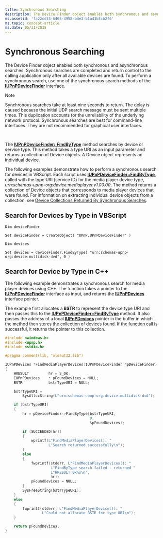 ```yaml
---
title: Synchronous Searching
description: The Device Finder object enables both synchronous and asynchronous searches. Synchronous searches are completed and return control to the calling application only after all available devices are found.
ms.assetid: 'fa22cd53-6468-4958-b4e3-b1a41b3cb2f6'
ms.topic: concept-article
ms.date: 05/31/2018
---
```


# Synchronous Searching

The Device Finder object enables both synchronous and asynchronous searches. Synchronous searches are completed and return control to the calling application only after all available devices are found. To perform a synchronous search, use one of the synchronous search methods of the [**IUPnPDeviceFinder**](/windows/desktop/api/Upnp/nn-upnp-iupnpdevicefinder) interface.

> [!Note]  
> Synchronous searches take at least nine seconds to return. The delay is caused because the initial UDP search message must be sent multiple times. This duplication accounts for the unreliability of the underlying network protocol. Synchronous searches are best for command-line interfaces. They are not recommended for graphical user interfaces.

 

The [**IUPnPDeviceFinder::FindByType**](/windows/desktop/api/Upnp/nf-upnp-iupnpdevicefinder-findbytype) method searches by device or service type. This method takes a type URI as an input parameter and returns a collection of Device objects. A Device object represents an individual device.

The following examples demonstrate how to perform a synchronous search for devices in VBScript. Each script uses [**IUPnPDeviceFinder::FindByType**](/windows/desktop/api/Upnp/nf-upnp-iupnpdevicefinder-findbytype), called with the type URI (service ID) for the media player device type, *urn:schemas-upnp-org:device:mediaplayer.v1.00.00*. The method returns a collection of Device objects that corresponds to media player devices that were found. For information on extracting individual device objects from a collection, see [Device Collections Returned By Synchronous Searches](device-collections-returned-by-synchronous-searches.md).

## Search for Devices by Type in VBScript


```VB
Dim deviceFinder

Set deviceFinder = CreateObject( "UPnP.UPnPDeviceFinder" )

Dim devices

Set devices = deviceFinder.FindByType( "urn:schemas-upnp-org:device:multidisk-dvd", 0 )
```



## Search for Device by Type in C++

The following example demonstrates a synchronous search for media player devices using C++. The function takes a pointer to the [**IUPnPDeviceFinder**](/windows/desktop/api/Upnp/nn-upnp-iupnpdevicefinder) interface as input, and returns the [**IUPnPDevices**](/windows/desktop/api/Upnp/nn-upnp-iupnpdevices) interface pointer.

The example first allocates a **BSTR** to represent the device type URI and then passes this to the [**IUPnPDeviceFinder::FindByType**](/windows/desktop/api/Upnp/nf-upnp-iupnpdevicefinder-findbytype) method. It also passes the address of a local [**IUPnPDevices**](/windows/desktop/api/Upnp/nn-upnp-iupnpdevices) pointer in the buffer in which the method then stores the collection of devices found. If the function call is successful, it returns the pointer to this collection.


```C++
#include <windows.h>
#include <upnp.h>
#include <stdio.h>

#pragma comment(lib, "oleaut32.lib")

IUPnPDevices *FindMediaPlayerDevices(IUPnPDeviceFinder *pDeviceFinder)
{
    HRESULT         hr = S_OK;
    IUPnPDevices    * pFoundDevices = NULL;
    BSTR            bstrTypeURI = NULL;

    bstrTypeURI = 
        SysAllocString(L"urn:schemas-upnp-org:device:multidisk-dvd");

    if (bstrTypeURI)
    {
        hr = pDeviceFinder->FindByType(bstrTypeURI, 
                                       0,
                                       &pFoundDevices);

        if (SUCCEEDED(hr))
        {
            wprintf(L"FindMediaPlayerDevices(): "
                    L"Search returned successfully\n");
        }
        else
        {
            fwprintf(stderr, L"FindMediaPlayerDevices(): "
                     L"FindByType search failed - returned "
                     L"HRESULT 0x%x\n",
                     hr);
            pFoundDevices = NULL;
        }
        SysFreeString(bstrTypeURI);
    }
    else
    {
        fwprintf(stderr, L"FindMediaPlayerDevices(): "
                 L"Could not allocate BSTR for type URI\n");
    }

    return pFoundDevices;
}
```



 

 




